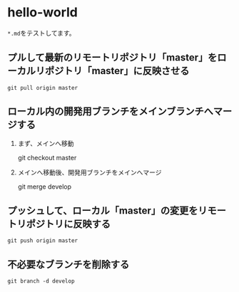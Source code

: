 hello-world
===========
`*.md`をテストしてます。

## プルして最新のリモートリポジトリ「master」をローカルリポジトリ「master」に反映させる
    git pull origin master

## ローカル内の開発用ブランチをメインブランチへマージする  
1. まず、メインへ移動

    git checkout master

2. メインへ移動後、開発用ブランチをメインへマージ  

    git merge develop

## プッシュして、ローカル「master」の変更をリモートリポジトリに反映する
    git push origin master 

## 不必要なブランチを削除する
    git branch -d develop 
    